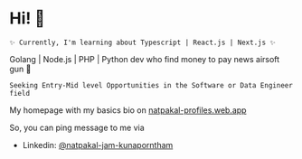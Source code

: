 # Hi! 👋

    ✨ Currently, I'm learning about Typescript | React.js | Next.js ✨

Golang | Node.js | PHP | Python dev who find money to pay news airsoft gun 🔫

    Seeking Entry-Mid level Opportunities in the Software or Data Engineer field

My homepage with my basics bio on [natpakal-profiles.web.app](https://natpakal-profiles.web.app/)

So, you can ping message to me via

 - Linkedin: [@natpakal-jam-kunaporntham](https://www.linkedin.com/in/natpakal-jam-kunaporntham/)
